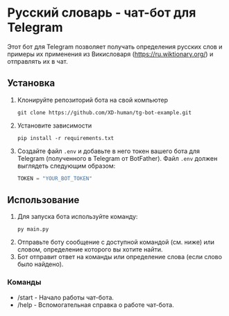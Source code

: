 # Русский словарь - чат-бот для Telegram
Этот бот для Telegram позволяет получать определения русских слов и примеры их применения
из Викисловаря (https://ru.wiktionary.org/) и отправлять их в чат.

## Установка
1. Клонируйте репозиторий бота на свой компьютер
    ```commandline
    git clone https://github.com/XD-human/tg-bot-example.git
    ```
2. Установите зависимости
    ```commandline
    pip install -r requirements.txt
    ```
3. Создайте файл `.env` и добавьте в него токен вашего бота для Telegram
   (полученного в Telegram от BotFather). Файл `.env` должен выглядеть следующим образом:
   ```python
   TOKEN = "YOUR_BOT_TOKEN"
   ```

## Использование
1. Для запуска бота используйте команду:
    ```commandline
    py main.py
    ```
2. Отправьте боту сообщение с доступной командой (см. ниже) или словом, 
определение которого вы хотите найти.
3. Бот отправит ответ на команды или определение слова (если слово было найдено).

### Команды
- /start - Начало работы чат-бота.
- /help - Вспомогательная справка о работе чат-бота.
